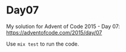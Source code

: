 # Day07

My solution for Advent of Code 2015 - Day 07: https://adventofcode.com/2015/day/07

Use `mix test` to run the code.

